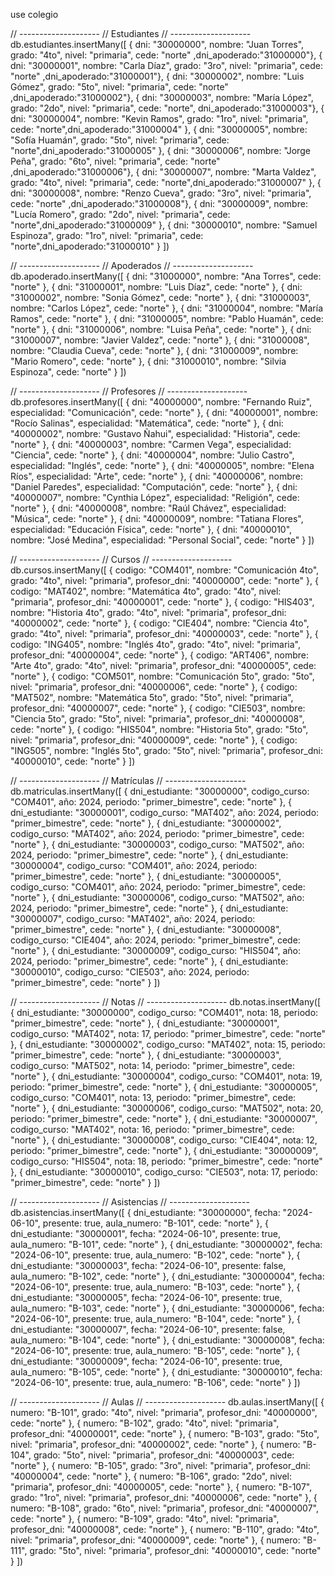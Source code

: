 use colegio

// --------------------
// Estudiantes
// --------------------
db.estudiantes.insertMany([
  { dni: "30000000", nombre: "Juan Torres", grado: "4to", nivel: "primaria", cede: "norte" ,dni_apoderado:"31000000"},
  { dni: "30000001", nombre: "Carla Díaz", grado: "3ro", nivel: "primaria", cede: "norte" ,dni_apoderado:"31000001"},
  { dni: "30000002", nombre: "Luis Gómez", grado: "5to", nivel: "primaria", cede: "norte" ,dni_apoderado:"31000002"},
  { dni: "30000003", nombre: "María López", grado: "2do", nivel: "primaria", cede: "norte", dni_apoderado:"31000003"},
  { dni: "30000004", nombre: "Kevin Ramos", grado: "1ro", nivel: "primaria", cede: "norte",dni_apoderado:"31000004" },
  { dni: "30000005", nombre: "Sofía Huamán", grado: "5to", nivel: "primaria", cede: "norte",dni_apoderado:"31000005" },
  { dni: "30000006", nombre: "Jorge Peña", grado: "6to", nivel: "primaria", cede: "norte" ,dni_apoderado:"31000006"},
  { dni: "30000007", nombre: "Marta Valdez", grado: "4to", nivel: "primaria", cede: "norte",dni_apoderado:"31000007" },
  { dni: "30000008", nombre: "Renzo Cueva", grado: "3ro", nivel: "primaria", cede: "norte" ,dni_apoderado:"31000008"},
  { dni: "30000009", nombre: "Lucía Romero", grado: "2do", nivel: "primaria", cede: "norte",dni_apoderado:"31000009" },
  { dni: "30000010", nombre: "Samuel Espinoza", grado: "1ro", nivel: "primaria", cede: "norte",dni_apoderado:"31000010" }
])

// --------------------
// Apoderados
// --------------------
db.apoderado.insertMany([
  { dni: "31000000", nombre: "Ana Torres", cede: "norte" },
  { dni: "31000001", nombre: "Luis Díaz", cede: "norte" },
  { dni: "31000002", nombre: "Sonia Gómez", cede: "norte" },
  { dni: "31000003", nombre: "Carlos López", cede: "norte" },
  { dni: "31000004", nombre: "María Ramos", cede: "norte" },
  { dni: "31000005", nombre: "Pablo Huamán", cede: "norte" },
  { dni: "31000006", nombre: "Luisa Peña", cede: "norte" },
  { dni: "31000007", nombre: "Javier Valdez", cede: "norte" },
  { dni: "31000008", nombre: "Claudia Cueva", cede: "norte" },
  { dni: "31000009", nombre: "Mario Romero", cede: "norte" },
  { dni: "31000010", nombre: "Silvia Espinoza", cede: "norte" }
])


// --------------------
// Profesores
// --------------------
db.profesores.insertMany([
  { dni: "40000000", nombre: "Fernando Ruiz", especialidad: "Comunicación", cede: "norte" },
  { dni: "40000001", nombre: "Rocío Salinas", especialidad: "Matemática", cede: "norte" },
  { dni: "40000002", nombre: "Gustavo Ñahui", especialidad: "Historia", cede: "norte" },
  { dni: "40000003", nombre: "Carmen Vega", especialidad: "Ciencia", cede: "norte" },
  { dni: "40000004", nombre: "Julio Castro", especialidad: "Inglés", cede: "norte" },
  { dni: "40000005", nombre: "Elena Ríos", especialidad: "Arte", cede: "norte" },
  { dni: "40000006", nombre: "Daniel Paredes", especialidad: "Computación", cede: "norte" },
  { dni: "40000007", nombre: "Cynthia López", especialidad: "Religión", cede: "norte" },
  { dni: "40000008", nombre: "Raúl Chávez", especialidad: "Música", cede: "norte" },
  { dni: "40000009", nombre: "Tatiana Flores", especialidad: "Educación Física", cede: "norte" },
  { dni: "40000010", nombre: "José Medina", especialidad: "Personal Social", cede: "norte" }
])

// --------------------
// Cursos
// --------------------
db.cursos.insertMany([
  { codigo: "COM401", nombre: "Comunicación 4to", grado: "4to", nivel: "primaria", profesor_dni: "40000000", cede: "norte" },
  { codigo: "MAT402", nombre: "Matemática 4to", grado: "4to", nivel: "primaria", profesor_dni: "40000001", cede: "norte" },
  { codigo: "HIS403", nombre: "Historia 4to", grado: "4to", nivel: "primaria", profesor_dni: "40000002", cede: "norte" },
  { codigo: "CIE404", nombre: "Ciencia 4to", grado: "4to", nivel: "primaria", profesor_dni: "40000003", cede: "norte" },
  { codigo: "ING405", nombre: "Inglés 4to", grado: "4to", nivel: "primaria", profesor_dni: "40000004", cede: "norte" },
  { codigo: "ART406", nombre: "Arte 4to", grado: "4to", nivel: "primaria", profesor_dni: "40000005", cede: "norte" },
  { codigo: "COM501", nombre: "Comunicación 5to", grado: "5to", nivel: "primaria", profesor_dni: "40000006", cede: "norte" },
  { codigo: "MAT502", nombre: "Matemática 5to", grado: "5to", nivel: "primaria", profesor_dni: "40000007", cede: "norte" },
  { codigo: "CIE503", nombre: "Ciencia 5to", grado: "5to", nivel: "primaria", profesor_dni: "40000008", cede: "norte" },
  { codigo: "HIS504", nombre: "Historia 5to", grado: "5to", nivel: "primaria", profesor_dni: "40000009", cede: "norte" },
  { codigo: "ING505", nombre: "Inglés 5to", grado: "5to", nivel: "primaria", profesor_dni: "40000010", cede: "norte" }
])

// --------------------
// Matrículas
// --------------------
db.matriculas.insertMany([
  { dni_estudiante: "30000000", codigo_curso: "COM401", año: 2024, periodo: "primer_bimestre", cede: "norte" },
  { dni_estudiante: "30000001", codigo_curso: "MAT402", año: 2024, periodo: "primer_bimestre", cede: "norte" },
  { dni_estudiante: "30000002", codigo_curso: "MAT402", año: 2024, periodo: "primer_bimestre", cede: "norte" },
  { dni_estudiante: "30000003", codigo_curso: "MAT502", año: 2024, periodo: "primer_bimestre", cede: "norte" },
  { dni_estudiante: "30000004", codigo_curso: "COM401", año: 2024, periodo: "primer_bimestre", cede: "norte" },
  { dni_estudiante: "30000005", codigo_curso: "COM401", año: 2024, periodo: "primer_bimestre", cede: "norte" },
  { dni_estudiante: "30000006", codigo_curso: "MAT502", año: 2024, periodo: "primer_bimestre", cede: "norte" },
  { dni_estudiante: "30000007", codigo_curso: "MAT402", año: 2024, periodo: "primer_bimestre", cede: "norte" },
  { dni_estudiante: "30000008", codigo_curso: "CIE404", año: 2024, periodo: "primer_bimestre", cede: "norte" },
  { dni_estudiante: "30000009", codigo_curso: "HIS504", año: 2024, periodo: "primer_bimestre", cede: "norte" },
  { dni_estudiante: "30000010", codigo_curso: "CIE503", año: 2024, periodo: "primer_bimestre", cede: "norte" }
])

// --------------------
// Notas
// --------------------
db.notas.insertMany([
  { dni_estudiante: "30000000", codigo_curso: "COM401", nota: 18, periodo: "primer_bimestre", cede: "norte" },
  { dni_estudiante: "30000001", codigo_curso: "MAT402", nota: 17, periodo: "primer_bimestre", cede: "norte" },
  { dni_estudiante: "30000002", codigo_curso: "MAT402", nota: 15, periodo: "primer_bimestre", cede: "norte" },
  { dni_estudiante: "30000003", codigo_curso: "MAT502", nota: 14, periodo: "primer_bimestre", cede: "norte" },
  { dni_estudiante: "30000004", codigo_curso: "COM401", nota: 19, periodo: "primer_bimestre", cede: "norte" },
  { dni_estudiante: "30000005", codigo_curso: "COM401", nota: 13, periodo: "primer_bimestre", cede: "norte" },
  { dni_estudiante: "30000006", codigo_curso: "MAT502", nota: 20, periodo: "primer_bimestre", cede: "norte" },
  { dni_estudiante: "30000007", codigo_curso: "MAT402", nota: 16, periodo: "primer_bimestre", cede: "norte" },
  { dni_estudiante: "30000008", codigo_curso: "CIE404", nota: 12, periodo: "primer_bimestre", cede: "norte" },
  { dni_estudiante: "30000009", codigo_curso: "HIS504", nota: 18, periodo: "primer_bimestre", cede: "norte" },
  { dni_estudiante: "30000010", codigo_curso: "CIE503", nota: 17, periodo: "primer_bimestre", cede: "norte" }
])

// --------------------
// Asistencias
// --------------------
db.asistencias.insertMany([
  { dni_estudiante: "30000000", fecha: "2024-06-10", presente: true, aula_numero: "B-101", cede: "norte" },
  { dni_estudiante: "30000001", fecha: "2024-06-10", presente: true, aula_numero: "B-101", cede: "norte" },
  { dni_estudiante: "30000002", fecha: "2024-06-10", presente: true, aula_numero: "B-102", cede: "norte" },
  { dni_estudiante: "30000003", fecha: "2024-06-10", presente: false, aula_numero: "B-102", cede: "norte" },
  { dni_estudiante: "30000004", fecha: "2024-06-10", presente: true, aula_numero: "B-103", cede: "norte" },
  { dni_estudiante: "30000005", fecha: "2024-06-10", presente: true, aula_numero: "B-103", cede: "norte" },
  { dni_estudiante: "30000006", fecha: "2024-06-10", presente: true, aula_numero: "B-104", cede: "norte" },
  { dni_estudiante: "30000007", fecha: "2024-06-10", presente: false, aula_numero: "B-104", cede: "norte" },
  { dni_estudiante: "30000008", fecha: "2024-06-10", presente: true, aula_numero: "B-105", cede: "norte" },
  { dni_estudiante: "30000009", fecha: "2024-06-10", presente: true, aula_numero: "B-105", cede: "norte" },
  { dni_estudiante: "30000010", fecha: "2024-06-10", presente: true, aula_numero: "B-106", cede: "norte" }
])

// --------------------
// Aulas
// --------------------
db.aulas.insertMany([
  { numero: "B-101", grado: "4to", nivel: "primaria", profesor_dni: "40000000", cede: "norte" },
  { numero: "B-102", grado: "4to", nivel: "primaria", profesor_dni: "40000001", cede: "norte" },
  { numero: "B-103", grado: "5to", nivel: "primaria", profesor_dni: "40000002", cede: "norte" },
  { numero: "B-104", grado: "5to", nivel: "primaria", profesor_dni: "40000003", cede: "norte" },
  { numero: "B-105", grado: "3ro", nivel: "primaria", profesor_dni: "40000004", cede: "norte" },
  { numero: "B-106", grado: "2do", nivel: "primaria", profesor_dni: "40000005", cede: "norte" },
  { numero: "B-107", grado: "1ro", nivel: "primaria", profesor_dni: "40000006", cede: "norte" },
  { numero: "B-108", grado: "6to", nivel: "primaria", profesor_dni: "40000007", cede: "norte" },
  { numero: "B-109", grado: "4to", nivel: "primaria", profesor_dni: "40000008", cede: "norte" },
  { numero: "B-110", grado: "4to", nivel: "primaria", profesor_dni: "40000009", cede: "norte" },
  { numero: "B-111", grado: "5to", nivel: "primaria", profesor_dni: "40000010", cede: "norte" }
])
